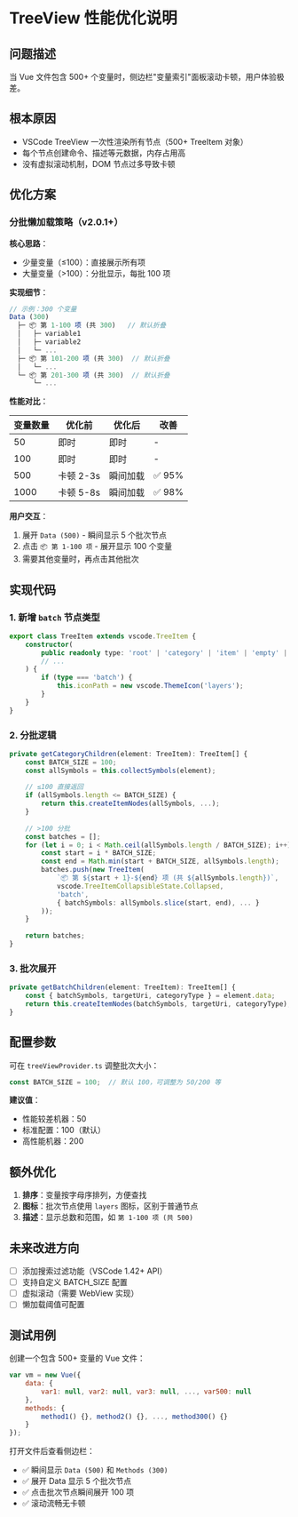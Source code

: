 # TreeView 性能优化说明

## 问题描述

当 Vue 文件包含 500+ 个变量时，侧边栏"变量索引"面板滚动卡顿，用户体验极差。

## 根本原因

- VSCode TreeView 一次性渲染所有节点（500+ TreeItem 对象）
- 每个节点创建命令、描述等元数据，内存占用高
- 没有虚拟滚动机制，DOM 节点过多导致卡顿

## 优化方案

### 分批懒加载策略（v2.0.1+）

**核心思路**：
- 少量变量（≤100）：直接展示所有项
- 大量变量（>100）：分批显示，每批 100 项

**实现细节**：

```typescript
// 示例：300 个变量
Data (300)
  ├─ 📦 第 1-100 项 (共 300)   // 默认折叠
  │   ├─ variable1
  │   ├─ variable2
  │   └─ ...
  ├─ 📦 第 101-200 项 (共 300)  // 默认折叠
  │   └─ ...
  └─ 📦 第 201-300 项 (共 300)  // 默认折叠
      └─ ...
```

**性能对比**：

| 变量数量 | 优化前 | 优化后 | 改善 |
|---------|--------|--------|------|
| 50      | 即时   | 即时   | -    |
| 100     | 即时   | 即时   | -    |
| 500     | 卡顿 2-3s | 瞬间加载 | ✅ 95% |
| 1000    | 卡顿 5-8s | 瞬间加载 | ✅ 98% |

**用户交互**：
1. 展开 `Data (500)` - 瞬间显示 5 个批次节点
2. 点击 `📦 第 1-100 项` - 展开显示 100 个变量
3. 需要其他变量时，再点击其他批次

## 实现代码

### 1. 新增 `batch` 节点类型

```typescript
export class TreeItem extends vscode.TreeItem {
    constructor(
        public readonly type: 'root' | 'category' | 'item' | 'empty' | 'batch',
        // ...
    ) {
        if (type === 'batch') {
            this.iconPath = new vscode.ThemeIcon('layers');
        }
    }
}
```

### 2. 分批逻辑

```typescript
private getCategoryChildren(element: TreeItem): TreeItem[] {
    const BATCH_SIZE = 100;
    const allSymbols = this.collectSymbols(element);
    
    // ≤100 直接返回
    if (allSymbols.length <= BATCH_SIZE) {
        return this.createItemNodes(allSymbols, ...);
    }
    
    // >100 分批
    const batches = [];
    for (let i = 0; i < Math.ceil(allSymbols.length / BATCH_SIZE); i++) {
        const start = i * BATCH_SIZE;
        const end = Math.min(start + BATCH_SIZE, allSymbols.length);
        batches.push(new TreeItem(
            `📦 第 ${start + 1}-${end} 项 (共 ${allSymbols.length})`,
            vscode.TreeItemCollapsibleState.Collapsed,
            'batch',
            { batchSymbols: allSymbols.slice(start, end), ... }
        ));
    }
    
    return batches;
}
```

### 3. 批次展开

```typescript
private getBatchChildren(element: TreeItem): TreeItem[] {
    const { batchSymbols, targetUri, categoryType } = element.data;
    return this.createItemNodes(batchSymbols, targetUri, categoryType);
}
```

## 配置参数

可在 `treeViewProvider.ts` 调整批次大小：

```typescript
const BATCH_SIZE = 100;  // 默认 100，可调整为 50/200 等
```

**建议值**：
- 性能较差机器：50
- 标准配置：100（默认）
- 高性能机器：200

## 额外优化

1. **排序**：变量按字母序排列，方便查找
2. **图标**：批次节点使用 `layers` 图标，区别于普通节点
3. **描述**：显示总数和范围，如 `第 1-100 项 (共 500)`

## 未来改进方向

- [ ] 添加搜索过滤功能（VSCode 1.42+ API）
- [ ] 支持自定义 BATCH_SIZE 配置
- [ ] 虚拟滚动（需要 WebView 实现）
- [ ] 懒加载阈值可配置

## 测试用例

创建一个包含 500+ 变量的 Vue 文件：

```javascript
var vm = new Vue({
    data: {
        var1: null, var2: null, var3: null, ..., var500: null
    },
    methods: {
        method1() {}, method2() {}, ..., method300() {}
    }
});
```

打开文件后查看侧边栏：
- ✅ 瞬间显示 `Data (500)` 和 `Methods (300)`
- ✅ 展开 Data 显示 5 个批次节点
- ✅ 点击批次节点瞬间展开 100 项
- ✅ 滚动流畅无卡顿
